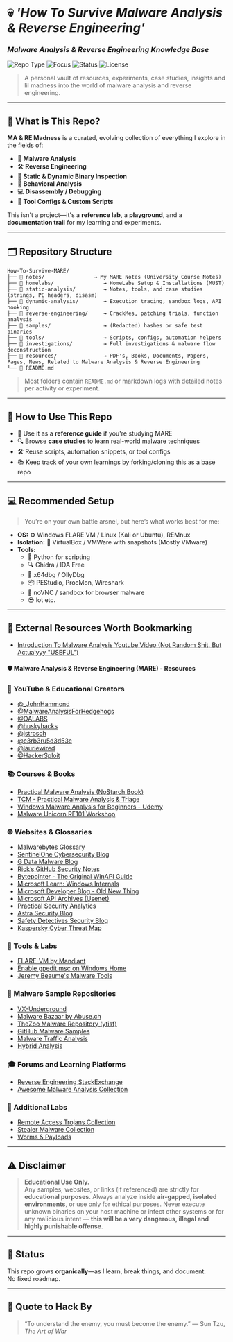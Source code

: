 # 💀 *'How To Survive Malware Analysis & Reverse Engineering'* 
### *Malware Analysis & Reverse Engineering Knowledge Base*

![Repo Type](https://img.shields.io/badge/type-personal%20knowledge%20base-blueviolet)
![Focus](https://img.shields.io/badge/focus-malware%20%26%20reverse%20engineering-red)
![Status](https://img.shields.io/badge/status-evolving-brightgreen)
![License](https://img.shields.io/badge/license-educational-lightgrey)

> A personal vault of resources, experiments, case studies, insights and lil madness into the world of malware analysis and reverse engineering.

---

## 🧬 What is This Repo?

**MA & RE Madness** is a curated, evolving collection of everything I explore in the fields of:

- 🦠 **Malware Analysis**
- 🛠️ **Reverse Engineering**
- 🔬 **Static & Dynamic Binary Inspection**
- 🧪 **Behavioral Analysis**
- 💻 **Disassembly / Debugging**
- 🧰 **Tool Configs & Custom Scripts**

This isn't a project—it's a **reference lab**, a **playground**, and a **documentation trail** for my learning and experiments.

---

## 🗂️ Repository Structure

```
How-To-Survive-MARE/
├── 📁 notes/                → My MARE Notes (University Course Notes)
├── 📁 homelabs/                → HomeLabs Setup & Installations (MUST)
├── 📁 static-analysis/         → Notes, tools, and case studies (strings, PE headers, disasm)
├── 📁 dynamic-analysis/        → Execution tracing, sandbox logs, API hooking
├── 📁 reverse-engineering/     → CrackMes, patching trials, function analysis
├── 📁 samples/                 → (Redacted) hashes or safe test binaries
├── 📁 tools/                   → Scripts, configs, automation helpers
├── 📁 investigations/          → Full investigations & malware flow deconstruction
├── 📁 resources/               → PDF's, Books, Documents, Papers, Pages, News, Related to Malware Analysis & Reverse Engineering
└── 📄 README.md
```

> Most folders contain `README.md` or markdown logs with detailed notes per activity or experiment.

---

## 🧪 How to Use This Repo

- 🧠 Use it as a **reference guide** if you're studying MARE
- 🔍 Browse **case studies** to learn real-world malware techniques
- 🛠️ Reuse scripts, automation snippets, or tool configs
- 📚 Keep track of your own learnings by forking/cloning this as a base repo

---

## 💻 Recommended Setup

> You’re on your own battle arsnel, but here’s what works best for me:

- **OS:** ⚙️ Windows FLARE VM / Linux (Kali or Ubuntu), REMnux
- **Isolation:** 🧱 VirtualBox / VMWare with snapshots (Mostly VMware)
- **Tools:**
  - 🐍 Python for scripting  
  - 🔍 Ghidra / IDA Free  
  - 🧬 x64dbg / OllyDbg  
  - 📦 PEStudio, ProcMon, Wireshark  
  - 📜 noVNC / sandbox for browser malware
  - 😎 lot etc.

---

## 🔗 External Resources Worth Bookmarking

- [Introduction To Malware Analysis Youtube Video (Not Random Shit, But Actualyyy "USEFUL")](https://youtu.be/-cIxKeJp4xo?si=w2a1l3mVJXOHeRYR)

#### 🛡️ Malware Analysis & Reverse Engineering (MARE) - Resources

### 🔴 YouTube & Educational Creators

- [@_JohnHammond](https://www.youtube.com/@_JohnHammond)
- [@MalwareAnalysisForHedgehogs](https://www.youtube.com/@MalwareAnalysisForHedgehogs)
- [@OALABS](https://www.youtube.com/@OALABS)
- [@huskyhacks](https://www.youtube.com/@huskyhacks)
- [@jstrosch](https://www.youtube.com/@jstrosch)
- [@c3rb3ru5d3d53c](https://www.youtube.com/@c3rb3ru5d3d53c)
- [@lauriewired](https://www.youtube.com/@lauriewired)
- [@HackerSploit](https://www.youtube.com/@HackerSploit)

### 📚 Courses & Books

- [Practical Malware Analysis (NoStarch Book)](https://nostarch.com/malware)
- [TCM - Practical Malware Analysis & Triage](https://academy.tcm-sec.com/p/practical-malware-analysis)
- [Windows Malware Analysis for Beginners - Udemy](https://www.udemy.com/course/windows-malware-analysis-for-beginners/)
- [Malware Unicorn RE101 Workshop](https://malwareunicorn.org/workshops/re101.html)

### 🌐 Websites & Glossaries

- [Malwarebytes Glossary](https://www.malwarebytes.com/glossary)
- [SentinelOne Cybersecurity Blog](https://www.sentinelone.com/cybersecurity/)
- [G Data Malware Blog](https://www.gdatasoftware.com/blog/malware)
- [Rick’s GitHub Security Notes](https://0xrick.github.io/)
- [Bytepointer - The Original WinAPI Guide](https://bytepointer.com/articles/the_original_windows_api.htm)
- [Microsoft Learn: Windows Internals](https://learn.microsoft.com/en-us/windows/)
- [Microsoft Developer Blog - Old New Thing](https://devblogs.microsoft.com/oldnewthing/)
- [Microsoft API Archives (Usenet)](https://microsoft.public.vb.winapi.nativcode.narkive.com/)
- [Practical Security Analytics](https://practicalsecurityanalytics.com/)
- [Astra Security Blog](https://www.getastra.com/blog/security-audit/)
- [Safety Detectives Security Blog](https://www.safetydetectives.com/blog/)
- [Kaspersky Cyber Threat Map](https://cybermap.kaspersky.com/)

### 🧰 Tools & Labs

- [FLARE-VM by Mandiant](https://github.com/mandiant/flare-vm)
- [Enable gpedit.msc on Windows Home](https://www.itechtics.com/enable-gpedit-windows-10-home/)
- [Jeremy Beaume's Malware Tools](https://github.com/jeremybeaume/tools)

### 💚 Malware Sample Repositories

- [VX-Underground](https://vx-underground.org/)
- [Malware Bazaar by Abuse.ch](https://bazaar.abuse.ch/)
- [TheZoo Malware Repository (ytisf)](https://github.com/ytisf/theZoo/tree/master/malwares)
- [GitHub Malware Samples](https://github.com/topics/malware-samples)
- [Malware Traffic Analysis](https://www.malware-traffic-analysis.net/)
- [Hybrid Analysis](https://www.hybrid-analysis.com/)

### 🎓 Forums and Learning Platforms

- [Reverse Engineering StackExchange](https://reverseengineering.stackexchange.com/)
- [Awesome Malware Analysis Collection](https://github.com/rshipp/awesome-malware-analysis)

### 🧪 Additional Labs

- [Remote Access Trojans Collection](https://github.com/Ephrimgnanam/Cute-RATs)
- [Stealer Malware Collection](https://github.com/Ephrimgnanam/Cute-Stealers)
- [Worms & Payloads](https://github.com/Ephrimgnanam/Worms)

---

## ⚠️ Disclaimer

> **Educational Use Only.**  
> Any samples, websites, or links (if referenced) are strictly for **educational purposes**. Always analyze inside **air-gapped, isolated environments**, or use only for ethical purposes. Never execute unknown binaries on your host machine or infect other systems or for any malicious intent — **this will be a very  dangerous, illegal and highly punishable offense**.

---

## 📌 Status

This repo grows **organically**—as I learn, break things, and document.  
No fixed roadmap.

---

## 🧠 Quote to Hack By

> “To understand the enemy, you must become the enemy.” — Sun Tzu, *The Art of War*
